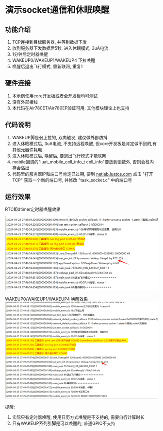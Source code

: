 # 演示socket通信和休眠唤醒

## 功能介绍

1. TCP连接到目标服务器, 并等到数据下发
2. 收到服务器下发数据后5秒, 进入休眠模式, 3uA电流
3. 1分钟后定时器唤醒
4. WAKEUP0/WAKEUP1/WAKEUP4 下拉唤醒
5. 唤醒后退出飞行模式, 重新联网, 重复1

## 硬件连接

1. 本示例使用core开发板或者全开发板均可测试
2. 没有外部接线
3. 本代码在Air780ET/Air780EP验证可用, 其他模块理论上也支持

## 代码说明

1. WAKEUP脚是弱上拉的, 双向触发, 建议做外部防抖
2. 进入休眠模式后, 3uA电流, 不支持远程唤醒, 但core开发板是肯定做不到的,有其他元器件耗电
3. 进入休眠模式后, 唤醒后, 要退出飞行模式才能联网
4. mobile回调的"luat_mobile_cell_info_t cell_info"要放到函数外, 否则会栈内存会溢出
5. 代码里的服务器IP和端口号肯定已过期, 要到 [netlab.luatos.com](https://netlab.luatos.com) 点击 "打开TCP" 获取一个新的端口号, 并修改 "task_socket.c" 中的端口号

## 运行效果

RTC即dtimer定时器唤醒效果

![定时器唤醒效果](image/wakeup_by_rtc.jpg)

WAKEUP0/WAKEUP1/WAKEUP4 唤醒效果
![WAKEUP唤醒效果](image/wakeup_by_io.jpg)

提醒:

1. 实际只有定时器唤醒, 使用日历方式唤醒是不支持的, 需要自行计算时长
2. 只有WAKEUP系列引脚是可以唤醒的, 普通GPIO不支持
